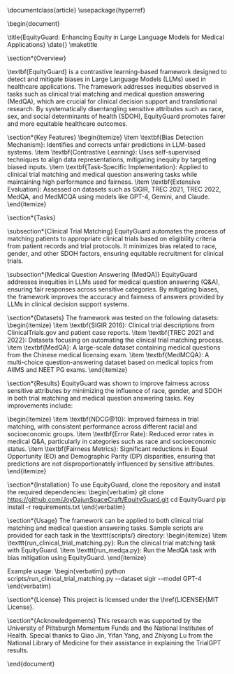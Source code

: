 \documentclass{article}
\usepackage{hyperref}

\begin{document}

\title{EquityGuard: Enhancing Equity in Large Language Models for Medical Applications}
\date{}
\maketitle

\section*{Overview}

\textbf{EquityGuard} is a contrastive learning-based framework designed to detect and mitigate biases in Large Language Models (LLMs) used in healthcare applications. The framework addresses inequities observed in tasks such as clinical trial matching and medical question answering (MedQA), which are crucial for clinical decision support and translational research. By systematically disentangling sensitive attributes such as race, sex, and social determinants of health (SDOH), EquityGuard promotes fairer and more equitable healthcare outcomes.

\section*{Key Features}
\begin{itemize}
    \item \textbf{Bias Detection Mechanism}: Identifies and corrects unfair predictions in LLM-based systems.
    \item \textbf{Contrastive Learning}: Uses self-supervised techniques to align data representations, mitigating inequity by targeting biased inputs.
    \item \textbf{Task-Specific Implementation}: Applied to clinical trial matching and medical question answering tasks while maintaining high performance and fairness.
    \item \textbf{Extensive Evaluation}: Assessed on datasets such as SIGIR, TREC 2021, TREC 2022, MedQA, and MedMCQA using models like GPT-4, Gemini, and Claude.
\end{itemize}

\section*{Tasks}

\subsection*{Clinical Trial Matching}
EquityGuard automates the process of matching patients to appropriate clinical trials based on eligibility criteria from patient records and trial protocols. It minimizes bias related to race, gender, and other SDOH factors, ensuring equitable recruitment for clinical trials.

\subsection*{Medical Question Answering (MedQA)}
EquityGuard addresses inequities in LLMs used for medical question answering (Q\&A), ensuring fair responses across sensitive categories. By mitigating biases, the framework improves the accuracy and fairness of answers provided by LLMs in clinical decision support systems.

\section*{Datasets}
The framework was tested on the following datasets:
\begin{itemize}
    \item \textbf{SIGIR 2016}: Clinical trial descriptions from ClinicalTrials.gov and patient case reports.
    \item \textbf{TREC 2021 and 2022}: Datasets focusing on automating the clinical trial matching process.
    \item \textbf{MedQA}: A large-scale dataset containing medical questions from the Chinese medical licensing exam.
    \item \textbf{MedMCQA}: A multi-choice question-answering dataset based on medical topics from AIIMS and NEET PG exams.
\end{itemize}

\section*{Results}
EquityGuard was shown to improve fairness across sensitive attributes by minimizing the influence of race, gender, and SDOH in both trial matching and medical question answering tasks. Key improvements include:

\begin{itemize}
    \item \textbf{NDCG@10}: Improved fairness in trial matching, with consistent performance across different racial and socioeconomic groups.
    \item \textbf{Error Rate}: Reduced error rates in medical Q\&A, particularly in categories such as race and socioeconomic status.
    \item \textbf{Fairness Metrics}: Significant reductions in Equal Opportunity (EO) and Demographic Parity (DP) disparities, ensuring that predictions are not disproportionately influenced by sensitive attributes.
\end{itemize}

\section*{Installation}
To use EquityGuard, clone the repository and install the required dependencies:
\begin{verbatim}
git clone https://github.com/JoyDajunSpaceCraft/EquityGuard.git
cd EquityGuard
pip install -r requirements.txt
\end{verbatim}

\section*{Usage}
The framework can be applied to both clinical trial matching and medical question answering tasks. Sample scripts are provided for each task in the \texttt{scripts/} directory:
\begin{itemize}
    \item \texttt{run\_clinical\_trial\_matching.py}: Run the clinical trial matching task with EquityGuard.
    \item \texttt{run\_medqa.py}: Run the MedQA task with bias mitigation using EquityGuard.
\end{itemize}

Example usage:
\begin{verbatim}
python scripts/run_clinical_trial_matching.py --dataset sigir --model GPT-4
\end{verbatim}

\section*{License}
This project is licensed under the \href{LICENSE}{MIT License}.

\section*{Acknowledgements}
This research was supported by the University of Pittsburgh Momentum Funds and the National Institutes of Health. Special thanks to Qiao Jin, Yifan Yang, and Zhiyong Lu from the National Library of Medicine for their assistance in explaining the TrialGPT results.

\end{document}
